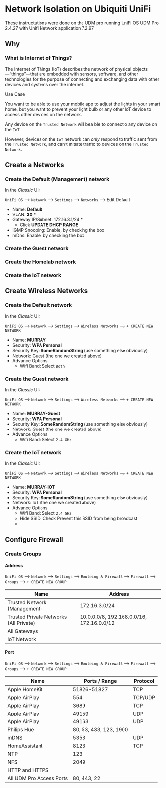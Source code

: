 # Network Isolation on Ubiquiti UniFi

These instructutions were done on the UDM pro running UniFi OS UDM Pro 2.4.27 with Unifi Network application 7.2.97


## Why

### What is Internet of Things?

The Internet of Things (IoT) describes the network of physical objects—“things”—that are embedded with sensors, software, and other technologies for the purpose of connecting and exchanging data with other devices and systems over the internet.

Use Case

You want to be able to use your mobile app to adjust the lights in your smart home, but you want to prevent your light bulb or any other IoT device to access other devices on the network. 

Any device on the `Trusted Network` will bea ble to connect o any device on the `IoT`

However, devices on the `IoT` network can _only_ respond to traffic sent from the `Trusted Network`, and can't initiate traffic to devices on the `Trusted Network`.

## Create a Networks

### Create the Default (Management) network

In the _Classic_ UI:

`UniFi OS` --> `Network` --> `Settings` --> `Networks` --> Edit Default

-   Name: **Default**
-   VLAN: **20** *
-   Gateway IP/Subnet: 172.16.3.1/24 *
    -   Click **UPDATE DHCP RANGE**
-   IGMP Snooping: Enable, by checking the box
-   mDns: Enable, by checking the box

### Create the Guest network

### Create the Homelab network

### Create the IoT network

## Create Wireless Networks

### Create the Default network

In the _Classic_ UI:

`UniFi OS` --> `Network` --> `Settings` --> `Wireless Networks` --> `+ CREATE NEW NETWORK`

-   Name: **MURRAY**
-   Security: **WPA Personal**
-   Security Key: **SomeRandomString** (use something else obviously)
-   Network: Guest (the one we created above)
- Advance Options
	- Wifi Band: Select `Both`

### Create the Guest network

In the _Classic_ UI:

`UniFi OS` --> `Network` --> `Settings` --> `Wireless Networks` --> `+ CREATE NEW NETWORK`

-   Name: **MURRAY-Guest**
-   Security: **WPA Personal**
-   Security Key: **SomeRandomString** (use something else obviously)
-   Network: Guest (the one we created above)
- Advance Options
	- Wifi Band: Select `2.4 GHz`


### Create the IoT network

In the _Classic_ UI:

`UniFi OS` --> `Network` --> `Settings` --> `Wireless Networks` --> `+ CREATE NEW NETWORK`

-   Name: **MURRAY-IOT**
-   Security: **WPA Personal**
-   Security Key: **SomeRandomString** (use something else obviously)
-   Network: IoT (the one we created above)
- Advance Options
	- Wifi Band: Select `2.4 GHz`
	- Hide SSID: Check Prevent this SSID from being broadcast
	- 
## Configure Firewall

### Create Groups

#### Address

`UniFi OS` --> `Network` --> `Settings` --> `Routeing & Firewall` --> `Firewall` --> `Groups` --> `+ CREATE NEW GROUP`

Name | Address | 
-- | -- |
Trusted Network (Management) | 172.16.3.0/24 |
Trusted Private Networks (All Private) | 10.0.0.0/8, 192.168.0.0/16, 172.16.0.0/12 |
All Gateways | |
IoT Network | |

#### Port
`UniFi OS` --> `Network` --> `Settings` --> `Routeing & Firewall` --> `Firewall` --> `Groups` --> `+ CREATE NEW GROUP`

Name | Ports / Range | Protocol | 
-- | -- | -- | 
Apple HomeKit | 51826-51827 | TCP |
Apple AirPlay | 554  | TCP/UDP |
Apple AirPlay | 3689  | TCP | 
Apple AirPlay | 49159  | UDP |
Apple AirPlay | 49163  | UDP |
Philips Hue | 80, 53, 433, 123, 1900| |
mDNS | 5353 | UDP | 
HomeAssistant | 8123 | TCP | 
NTP | 123 | |
NFS | 2049 | |
HTTP and HTTPS | |
All UDM Pro Access Ports | 80, 443, 22 | 



